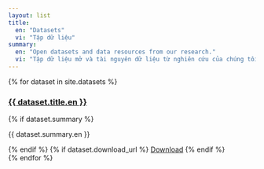 ```yaml
---
layout: list
title:
  en: "Datasets"
  vi: "Tập dữ liệu"
summary:
  en: "Open datasets and data resources from our research."
  vi: "Tập dữ liệu mở và tài nguyên dữ liệu từ nghiên cứu của chúng tôi."
---
```


<div class="datasets-list">
  {% for dataset in site.datasets %}
    <div class="card dataset-card">
      <div class="card-content">
        <h3 class="card-title" data-lang-en="{{ dataset.title.en }}" data-lang-vi="{{ dataset.title.vi }}">
          <a href="{{ dataset.url | relative_url }}">{{ dataset.title.en }}</a>
        </h3>
        {% if dataset.summary %}
        <p class="card-summary" data-lang-en="{{ dataset.summary.en }}" data-lang-vi="{{ dataset.summary.vi }}">
          {{ dataset.summary.en }}
        </p>
        {% endif %}
        {% if dataset.download_url %}
        <a href="{{ dataset.download_url }}" class="btn btn-sm" target="_blank">Download</a>
        {% endif %}
      </div>
    </div>
  {% endfor %}
</div>
